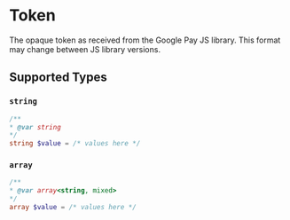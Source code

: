# Token

The opaque token as received from the Google Pay JS library. This format may change between JS library versions.


## Supported Types

### `string`

```php
/**
* @var string
*/
string $value = /* values here */
```

### `array`

```php
/**
* @var array<string, mixed>
*/
array $value = /* values here */
```

